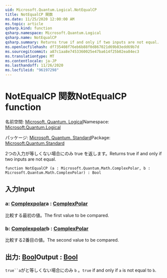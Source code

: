 ```yaml
---
uid: Microsoft.Quantum.Logical.NotEqualCP
title: NotEqualCP 関数
ms.date: 11/25/2020 12:00:00 AM
ms.topic: article
qsharp.kind: function
qsharp.namespace: Microsoft.Quantum.Logical
qsharp.name: NotEqualCP
qsharp.summary: Returns true if and only if two inputs are not equal.
ms.openlocfilehash: df735408f76eb6b88f0d867021d69b83edd69b7d
ms.sourcegitcommit: a87c1aa8e7453360025e47ba614f25b02ea84ec3
ms.translationtype: MT
ms.contentlocale: ja-JP
ms.lasthandoff: 11/26/2020
ms.locfileid: "96197298"
---
```

# <a name="notequalcp-function"></a><span data-ttu-id="dfe8b-102">NotEqualCP 関数</span><span class="sxs-lookup"><span data-stu-id="dfe8b-102">NotEqualCP function</span></span>

<span data-ttu-id="dfe8b-103">名前空間: [Microsoft. Quantum. Logical](xref:Microsoft.Quantum.Logical)</span><span class="sxs-lookup"><span data-stu-id="dfe8b-103">Namespace: [Microsoft.Quantum.Logical](xref:Microsoft.Quantum.Logical)</span></span>

<span data-ttu-id="dfe8b-104">パッケージ: [Microsoft. Quantum. Standard](https://nuget.org/packages/Microsoft.Quantum.Standard)</span><span class="sxs-lookup"><span data-stu-id="dfe8b-104">Package: [Microsoft.Quantum.Standard](https://nuget.org/packages/Microsoft.Quantum.Standard)</span></span>


<span data-ttu-id="dfe8b-105">2つの入力が等しくない場合にのみ true を返します。</span><span class="sxs-lookup"><span data-stu-id="dfe8b-105">Returns true if and only if two inputs are not equal.</span></span>

```qsharp
function NotEqualCP (a : Microsoft.Quantum.Math.ComplexPolar, b : Microsoft.Quantum.Math.ComplexPolar) : Bool
```


## <a name="input"></a><span data-ttu-id="dfe8b-106">入力</span><span class="sxs-lookup"><span data-stu-id="dfe8b-106">Input</span></span>

### <a name="a--complexpolar"></a><span data-ttu-id="dfe8b-107">a: [Complexpolar](xref:Microsoft.Quantum.Math.ComplexPolar)</span><span class="sxs-lookup"><span data-stu-id="dfe8b-107">a : [ComplexPolar](xref:Microsoft.Quantum.Math.ComplexPolar)</span></span>

<span data-ttu-id="dfe8b-108">比較する最初の値。</span><span class="sxs-lookup"><span data-stu-id="dfe8b-108">The first value to be compared.</span></span>


### <a name="b--complexpolar"></a><span data-ttu-id="dfe8b-109">b: [Complexpolar](xref:Microsoft.Quantum.Math.ComplexPolar)</span><span class="sxs-lookup"><span data-stu-id="dfe8b-109">b : [ComplexPolar](xref:Microsoft.Quantum.Math.ComplexPolar)</span></span>

<span data-ttu-id="dfe8b-110">比較する2番目の値。</span><span class="sxs-lookup"><span data-stu-id="dfe8b-110">The second value to be compared.</span></span>



## <a name="output--bool"></a><span data-ttu-id="dfe8b-111">出力: [Bool](xref:microsoft.quantum.lang-ref.bool)</span><span class="sxs-lookup"><span data-stu-id="dfe8b-111">Output : [Bool](xref:microsoft.quantum.lang-ref.bool)</span></span>

<span data-ttu-id="dfe8b-112">`true``a`がと等しくない場合にのみ `b` 。</span><span class="sxs-lookup"><span data-stu-id="dfe8b-112">`true` if and only if `a` is not equal to `b`.</span></span>